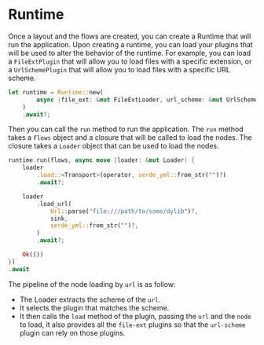 # Runtime

Once a layout and the flows are created, you can create a Runtime that will run the application. Upon creating a runtime, you can load your plugins that will be used to alter the behavior of the runtime. For example, you can load a `FileExtPlugin` that will allow you to load files with a specific extension, or a `UrlSchemePlugin` that will allow you to load files with a specific URL scheme.

```rust
let runtime = Runtime::new(
        async |file_ext: &mut FileExtLoader, url_scheme: &mut UrlSchemeLoader| Ok(()),
    )
    .await?;
```

Then you can call the `run` method to run the application. The `run` method takes a `Flows` object and a closure that will be called to load the nodes. The closure takes a `Loader` object that can be used to load the nodes.

```rust
runtime.run(flows, async move |loader: &mut Loader| {
    loader
        .load::<Transport>(operator, serde_yml::from_str("")?)
        .await?;

    loader
        .load_url(
            Url::parse("file:///path/to/some/dylib")?,
            sink,
            serde_yml::from_str("")?,
        )
        .await?;

    Ok(())
})
.await
```

The pipeline of the node loading by `url` is as follow:

- The Loader extracts the scheme of the `url`.
- It selects the plugin that matches the scheme.
- It then calls the `load` method of the plugin, passing the `url` and the `node` to load, it also provides all the `file-ext` plugins so that the `url-scheme` plugin can rely on those plugins.
